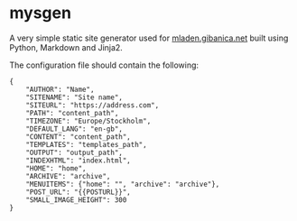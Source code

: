 # mysgen
A very simple static site generator used for [mladen.gibanica.net](https://mladen.gibanica.net) built using Python, Markdown and Jinja2.

The configuration file should contain the following:
```
{
    "AUTHOR": "Name",
    "SITENAME": "Site name",
    "SITEURL": "https://address.com",
    "PATH": "content_path",
    "TIMEZONE": "Europe/Stockholm",
    "DEFAULT_LANG": "en-gb",
    "CONTENT": "content_path",
    "TEMPLATES": "templates_path",
    "OUTPUT": "output_path",
    "INDEXHTML": "index.html",
    "HOME": "home",
    "ARCHIVE": "archive",
    "MENUITEMS": {"home": "", "archive": "archive"},
    "POST_URL": "{{POSTURL}}",
    "SMALL_IMAGE_HEIGHT": 300
}
```